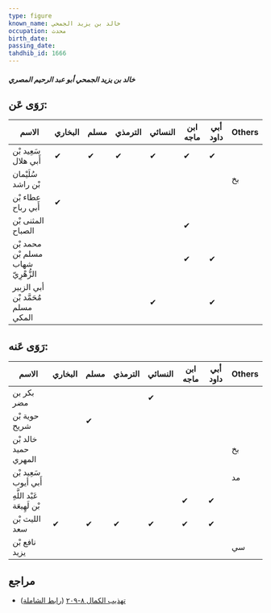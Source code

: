 ```yaml
---
type: figure
known_name: خالد بن يزيد الجمحي
occupation: محدث
birth_date:
passing_date:
tahdhib_id: 1666
---
```

##### خالد بن يزيد الجمحي أبو عبد الرحيم المصري

## رَوَى عَن:
| الاسم                              | البخاري | مسلم | الترمذي | النسائي | ابن ماجه | أبي داود | Others |
| ---------------------------------- | ------- | ---- | ------- | ------- | -------- | -------- | ------ |
| سَعِيد بْن أَبي هلال               | ✔       | ✔    | ✔       | ✔       | ✔        | ✔        |        |
| سُلَيْمان بْن راشد                 |         |      |         |         |          |          | بخ     |
| عطاء بْن أَبي رباح                 | ✔       |      |         |         |          |          |        |
| المثنى بْن الصباح                  |         |      |         |         | ✔        |          |        |
| محمد بْن مسلم بْن شهاب الزُّهْرِيّ |         |      |         |         | ✔        | ✔        |        |
| أبي الزبير مُحَمَّد بْن مسلم المكي |         |      |         | ✔       |          | ✔        |        |
## رَوَى عَنه:
| الاسم                      | البخاري | مسلم | الترمذي | النسائي | ابن ماجه | أبي داود | Others |
| -------------------------- | ------- | ---- | ------- | ------- | -------- | -------- | ------ |
| بكر بن مضر                 |         |      |         | ✔       |          |          |        |
| حوية بْن شريح              |         | ✔    |         |         |          |          |        |
| خالد بْن حميد المهري       |         |      |         |         |          |          | بخ     |
| سَعِيد بْن أَبي أيوب       |         |      |         |         |          |          | مد     |
| عَبْد اللَّهِ بْن لَهِيعَة |         |      |         |         | ✔        | ✔        |        |
| الليث بْن سعد              | ✔       | ✔    | ✔       | ✔       | ✔        | ✔        |        |
| نافع بْن يزيد              |         |      |         |         |          |          | سي     |
## مراجع
- [تهذيب الكمال ٨-٢٠٩](obsidian://open?vault=Tahdhib-al-Kamal&file=Figures/١٦٦٦-خالد%20بن%20يزيد%20الجمحي%20أبو%20عبد%20الرحيم%20المصري) ([رابط الشاملة](https://shamela.ws/book/3722/3920))